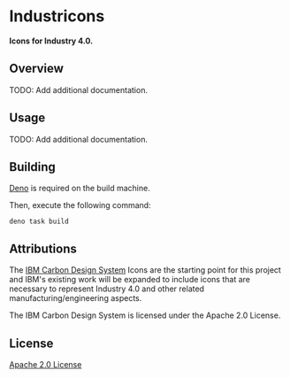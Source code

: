 # Industricons

**Icons for Industry 4.0.**

## Overview

TODO: Add additional documentation.

## Usage

TODO: Add additional documentation.

## Building

[Deno](https://deno.com/runtime) is required on the build machine.

Then, execute the following command:

```
deno task build
```

## Attributions

The [IBM Carbon Design System](https://carbondesignsystem.com) Icons are the
starting point for this project and IBM's existing work will be expanded to
include icons that are necessary to represent Industry 4.0 and other related
manufacturing/engineering aspects.

The IBM Carbon Design System is licensed under the Apache 2.0 License.

## License

[Apache 2.0 License](./LICENSE)
